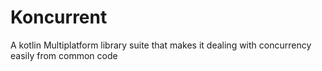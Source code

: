 # Koncurrent

A kotlin Multiplatform library suite that makes it dealing with
concurrency easily from common code